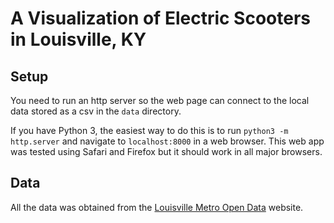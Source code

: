 # A Visualization of Electric Scooters in Louisville, KY

## Setup

You need to run an http server so the web page can connect to the local data
stored as a csv in the `data` directory.

If you have Python 3, the easiest way to do this is to run `python3 -m
http.server` and navigate to `localhost:8000` in a web browser. This web app was
tested using Safari and Firefox but it should work in all major browsers.

## Data

All the data was obtained from the [Louisville Metro Open Data](https://data.louisvilleky.gov) website.
